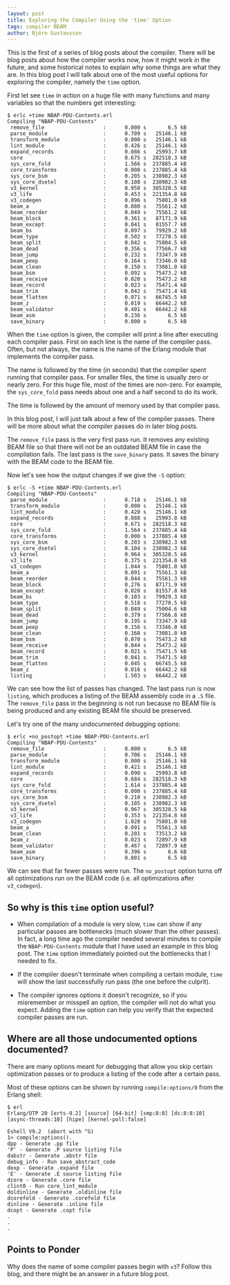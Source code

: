 ```yaml
---
layout: post
title: Exploring the Compiler Using the 'time' Option
tags: compiler BEAM
author: Björn Gustavsson
---
```


This is the first of a series of blog posts about the compiler.  There
will be blog posts about how the compiler works now, how it might work
in the future, and some historical notes to explain why some things
are what they are. In this blog post I will talk about one of the most
useful options for exploring the compiler, namely the `time` option.

First let see `time` in action on a huge file with many functions
and many variables so that the numbers get interesting:

```
$ erlc +time NBAP-PDU-Contents.erl
Compiling "NBAP-PDU-Contents"
 remove_file                   :      0.000 s       6.5 kB
 parse_module                  :      0.709 s   25146.1 kB
 transform_module              :      0.000 s   25146.1 kB
 lint_module                   :      0.426 s   25146.1 kB
 expand_records                :      0.086 s   25993.7 kB
 core                          :      0.675 s  282518.3 kB
 sys_core_fold                 :      1.566 s  237885.4 kB
 core_transforms               :      0.000 s  237885.4 kB
 sys_core_bsm                  :      0.205 s  238982.3 kB
 sys_core_dsetel               :      0.108 s  238982.3 kB
 v3_kernel                     :      0.950 s  305320.5 kB
 v3_life                       :      0.453 s  221354.8 kB
 v3_codegen                    :      0.896 s   75801.0 kB
 beam_a                        :      0.080 s   75561.2 kB
 beam_reorder                  :      0.049 s   75561.2 kB
 beam_block                    :      0.361 s   87171.9 kB
 beam_except                   :      0.041 s   81557.7 kB
 beam_bs                       :      0.097 s   79929.2 kB
 beam_type                     :      0.502 s   77270.5 kB
 beam_split                    :      0.042 s   75004.5 kB
 beam_dead                     :      0.356 s   77566.7 kB
 beam_jump                     :      0.232 s   73347.9 kB
 beam_peep                     :      0.164 s   73346.0 kB
 beam_clean                    :      0.150 s   73081.0 kB
 beam_bsm                      :      0.092 s   75473.2 kB
 beam_receive                  :      0.020 s   75473.2 kB
 beam_record                   :      0.023 s   75471.4 kB
 beam_trim                     :      0.042 s   75471.4 kB
 beam_flatten                  :      0.071 s   66745.5 kB
 beam_z                        :      0.019 s   66442.2 kB
 beam_validator                :      0.401 s   66442.2 kB
 beam_asm                      :      0.236 s       6.5 kB
 save_binary                   :      0.000 s       6.5 kB
```

When the `time` option is given, the compiler will print a line after
executing each compiler pass.  First on each line is the name of the
compiler pass. Often, but not always, the name is the name of the
Erlang module that implements the compiler pass.

The name is followed by the time (in seconds) that the compiler
spent running that compiler pass. For smaller files, the time
is usually zero or nearly zero. For this huge file, most of the
times are non-zero. For example, the `sys_core_fold` pass needs
about one and a half second to do its work.

The time is followed by the amount of memory used by that compiler
pass.

In this blog post, I will just talk about a few of the compiler
passes. There will be more about what the compiler passes do in later
blog posts.

The `remove_file` pass is the very first pass run. It removes any
existing BEAM file so that there will not be an outdated BEAM file
in case the compilation fails. The last pass is the `save_binary`
pass. It saves the binary with the BEAM code to the BEAM file.

Now let's see how the output changes if we give the `-S` option:

```
$ erlc -S +time NBAP-PDU-Contents.erl
Compiling "NBAP-PDU-Contents"
 parse_module                  :      0.718 s   25146.1 kB
 transform_module              :      0.000 s   25146.1 kB
 lint_module                   :      0.420 s   25146.1 kB
 expand_records                :      0.088 s   25993.8 kB
 core                          :      0.671 s  282518.3 kB
 sys_core_fold                 :      1.564 s  237885.4 kB
 core_transforms               :      0.000 s  237885.4 kB
 sys_core_bsm                  :      0.203 s  238982.3 kB
 sys_core_dsetel               :      0.104 s  238982.3 kB
 v3_kernel                     :      0.964 s  305320.5 kB
 v3_life                       :      0.375 s  221354.8 kB
 v3_codegen                    :      1.044 s   75801.0 kB
 beam_a                        :      0.091 s   75561.3 kB
 beam_reorder                  :      0.044 s   75561.3 kB
 beam_block                    :      0.276 s   87171.9 kB
 beam_except                   :      0.028 s   81557.8 kB
 beam_bs                       :      0.103 s   79929.3 kB
 beam_type                     :      0.518 s   77270.5 kB
 beam_split                    :      0.049 s   75004.6 kB
 beam_dead                     :      0.379 s   77566.8 kB
 beam_jump                     :      0.195 s   73347.9 kB
 beam_peep                     :      0.156 s   73346.0 kB
 beam_clean                    :      0.168 s   73081.0 kB
 beam_bsm                      :      0.070 s   75473.2 kB
 beam_receive                  :      0.044 s   75473.2 kB
 beam_record                   :      0.021 s   75471.5 kB
 beam_trim                     :      0.041 s   75471.5 kB
 beam_flatten                  :      0.045 s   66745.5 kB
 beam_z                        :      0.016 s   66442.2 kB
 listing                       :      1.503 s   66442.2 kB
```

We can see how the list of passes has changed. The last pass run is
now `listing`, which produces a listing of the BEAM assembly code in a
`.S` file. The `remove_file` pass in the beginning is not run because
no BEAM file is being produced and any existing BEAM file should be
preserved.

Let's try one of the many undocumented debugging options:

```
$ erlc +no_postopt +time NBAP-PDU-Contents.erl
Compiling "NBAP-PDU-Contents"
 remove_file                   :      0.000 s       6.5 kB
 parse_module                  :      0.706 s   25146.1 kB
 transform_module              :      0.000 s   25146.1 kB
 lint_module                   :      0.421 s   25146.1 kB
 expand_records                :      0.090 s   25993.8 kB
 core                          :      0.684 s  282518.3 kB
 sys_core_fold                 :      1.614 s  237885.4 kB
 core_transforms               :      0.000 s  237885.4 kB
 sys_core_bsm                  :      0.210 s  238982.3 kB
 sys_core_dsetel               :      0.105 s  238982.3 kB
 v3_kernel                     :      0.967 s  305320.5 kB
 v3_life                       :      0.353 s  221354.8 kB
 v3_codegen                    :      1.028 s   75801.0 kB
 beam_a                        :      0.091 s   75561.3 kB
 beam_clean                    :      0.201 s   73513.2 kB
 beam_z                        :      0.023 s   72897.9 kB
 beam_validator                :      0.467 s   72897.9 kB
 beam_asm                      :      0.396 s       6.6 kB
 save_binary                   :      0.001 s       6.5 kB
```

We can see that far fewer passes were run. The `no_postopt` option
turns off all optimizations run on the BEAM code (i.e. all optimizations
after `v3_codegen`).

## So why is this `time` option useful?

* When compilation of a module is very slow, `time` can show if any particular
passes are bottlenecks (much slower than the other passes). In fact, a long time
ago the compiler needed several minutes to compile the `NBAP-PDU-Contents` module
that I have used an example in this blog post. The `time` option immediately pointed
out the bottlenecks that I needed to fix.

* If the compiler doesn't terminate when compiling a certain module, `time` will
show the last successfully run pass (the one before the culprit).

* The compiler ignores options it doesn't recognize, so if you
misremember or misspell an option, the compiler will not do what you
expect. Adding the `time` option can help you verify that the expected
compiler passes are run.

## Where are all those undocumented options documented?

There are many options meant for debugging that allow you skip certain optimization
passes or to produce a listing of the code after a certain pass.

Most of these options can be shown by running `compile:options/0` from the Erlang shell:

```
$ erl
Erlang/OTP 20 [erts-9.2] [source] [64-bit] [smp:8:8] [ds:8:8:10] [async-threads:10] [hipe] [kernel-poll:false]

Eshell V9.2  (abort with ^G)
1> compile:options().
dpp - Generate .pp file
'P' - Generate .P source listing file
dabstr - Generate .abstr file
debug_info - Run save_abstract_code
dexp - Generate .expand file
'E' - Generate .E source listing file
dcore - Generate .core file
clint0 - Run core_lint_module
doldinline - Generate .oldinline file
dcorefold - Generate .corefold file
dinline - Generate .inline file
dcopt - Generate .copt file
.
.
.
```

## Points to Ponder

Why does the name of some compiler passes begin with `v3`? Follow this blog, and there might
be an answer in a future blog post.
